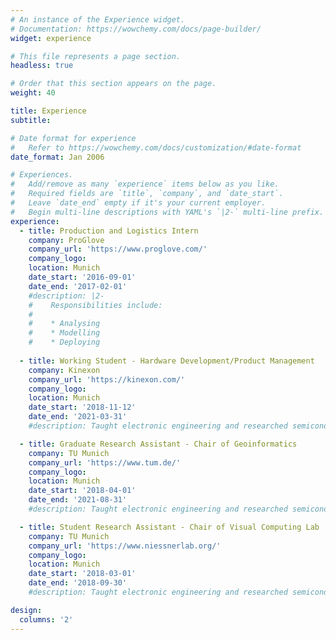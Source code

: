 ```yaml
---
# An instance of the Experience widget.
# Documentation: https://wowchemy.com/docs/page-builder/
widget: experience

# This file represents a page section.
headless: true

# Order that this section appears on the page.
weight: 40

title: Experience
subtitle:

# Date format for experience
#   Refer to https://wowchemy.com/docs/customization/#date-format
date_format: Jan 2006

# Experiences.
#   Add/remove as many `experience` items below as you like.
#   Required fields are `title`, `company`, and `date_start`.
#   Leave `date_end` empty if it's your current employer.
#   Begin multi-line descriptions with YAML's `|2-` multi-line prefix.
experience:
  - title: Production and Logistics Intern
    company: ProGlove
    company_url: 'https://www.proglove.com/'
    company_logo: 
    location: Munich
    date_start: '2016-09-01'
    date_end: '2017-02-01'
    #description: |2-
    #    Responsibilities include:
    #    
    #    * Analysing
    #    * Modelling
    #    * Deploying
        
  - title: Working Student - Hardware Development/Product Management
    company: Kinexon
    company_url: 'https://kinexon.com/'
    company_logo: 
    location: Munich
    date_start: '2018-11-12'
    date_end: '2021-03-31'
    #description: Taught electronic engineering and researched semiconductor physics.

  - title: Graduate Research Assistant - Chair of Geoinformatics
    company: TU Munich
    company_url: 'https://www.tum.de/'
    company_logo: 
    location: Munich
    date_start: '2018-04-01'
    date_end: '2021-08-31'
    #description: Taught electronic engineering and researched semiconductor physics.

  - title: Student Research Assistant - Chair of Visual Computing Lab
    company: TU Munich
    company_url: 'https://www.niessnerlab.org/'
    company_logo: 
    location: Munich
    date_start: '2018-03-01'
    date_end: '2018-09-30'
    #description: Taught electronic engineering and researched semiconductor physics.

design:
  columns: '2'
---
```

